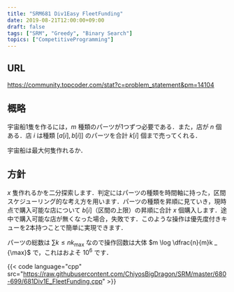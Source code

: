 ```yaml
---
title: "SRM681 Div1Easy FleetFunding"
date: 2019-08-21T12:00:00+09:00
draft: false
tags: ["SRM", "Greedy", "Binary Search"]
topics: ["CompetitiveProgramming"]
---
```


## URL
https://community.topcoder.com/stat?c=problem_statement&pm=14104

## 概略
宇宙船1隻を作るには，$m$ 種類のパーツが1つずつ必要である．また，店が $n$ 個ある．店 $i$ は種類 $[a[i], b[i]]$ のパーツを合計 $k[i]$ 個まで売ってくれる．

宇宙船は最大何隻作れるか．

## 方針
$x$ 隻作れるかを二分探索します．判定にはパーツの種類を時間軸に持った，区間スケジューリング的な考え方を用います．パーツの種類を昇順に見ていき，現時点で購入可能な店について $b[i]$（区間の上限）の昇順に合計 $x$ 個購入します．途中で購入可能な店が無くなった場合，失敗です．このような操作は優先度付きキューを2本持つことで簡単に実現できます．

パーツの総数は $\sum k \leq nk _ {\max}$ なので操作回数は大体 $m \log \dfrac{n}{m}k _ {\max}$ で，これはおよそ $10^6$ です．

{{< code language="cpp" src="https://raw.githubusercontent.com/ChiyosBigDragon/SRM/master/680-699/681Div1E_FleetFunding.cpp" >}}
